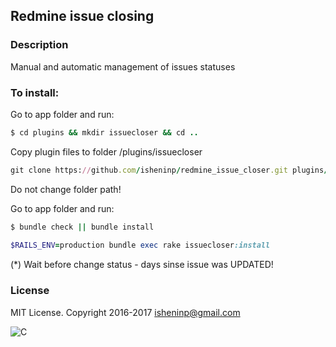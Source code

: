 ## Redmine issue closing

### Description

Manual and automatic management of issues statuses

### To install:

Go to app folder and run:

```ruby
$ cd plugins && mkdir issuecloser && cd ..
```

Copy plugin files to folder /plugins/issuecloser
```ruby
git clone https://github.com/isheninp/redmine_issue_closer.git plugins/issuecloser
```
Do not change folder path!

Go to app folder and run:
```ruby
$ bundle check || bundle install
	
$RAILS_ENV=production bundle exec rake issuecloser:install
```

(*) Wait before change status - days sinse issue was UPDATED!

### License
MIT License. Copyright 2016-2017 isheninp@gmail.com

![C](http://www.google-analytics.com/collect?v=1&t=pageview&tid=UA-93741657-1)

